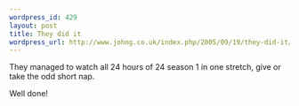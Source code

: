 ```yaml
--- 
wordpress_id: 429
layout: post
title: They did it
wordpress_url: http://www.johng.co.uk/index.php/2005/09/19/they-did-it/
---
```

They managed to watch all 24 hours of 24 season 1 in one stretch, give or take the odd short nap.

Well done!
